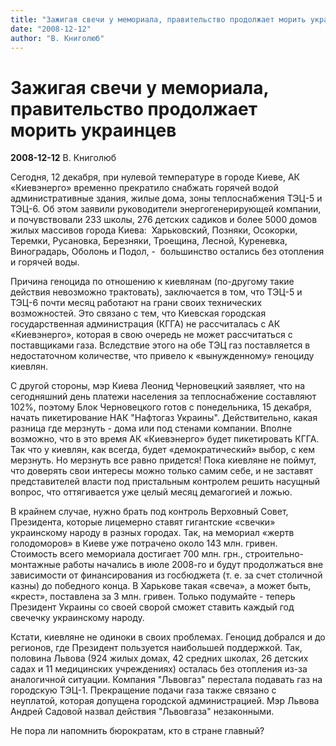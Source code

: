 ```yaml
---
title: "Зажигая свечи у мемориала, правительство продолжает морить украинцев"
date: "2008-12-12"
author: "В. Книголюб"
---
```


# Зажигая свечи у мемориала, правительство продолжает морить украинцев

**2008-12-12** В. Книголюб

Сегодня, 12 декабря, при нулевой температуре в городе Киеве, АК «Киевэнерго» временно прекратило снабжать горячей водой административные здания, жилые дома, зоны теплоснабжения ТЭЦ-5 и ТЭЦ-6. Об этом заявили руководители энергогенерирующей компании, и почувствовали 233 школы, 276 детских садиков и более 5000 домов жилых массивов города Киева:  Харьковский, Позняки, Осокорки, Теремки, Русановка, Березняки, Троещина, Лесной, Куреневка, Виноградарь, Оболонь и Подол, -  большинство остались без отопления и горячей воды.

Причина геноцида по отношению к киевлянам (по-другому такие действия невозможно трактовать), заключается в том, что ТЭЦ-5 и ТЭЦ-6 почти месяц работают на грани своих технических возможностей. Это связано с тем, что Киевская городская государственная администрация (КГГА) не рассчиталась с АК «Киевэнерго», которая в свою очередь не может рассчитаться с поставщиками газа. Вследствие этого на обе ТЭЦ газ поставляется в недостаточном количестве, что привело к «вынужденному» геноциду киевлян.

С другой стороны, мэр Киева Леонид Черновецкий заявляет, что на сегодняшний день платежи населения за теплоснабжение составляют 102%, поэтому Блок Черновецкого готов с понедельника, 15 декабря, начать пикетирование НАК "Нафтогаз Украины". Действительно, какая разница где мерзнуть - дома или под стенами компании. Вполне возможно, что в это время АК «Киевэнерго» будет пикетировать КГГА. Так что у киевлян, как всегда, будет «демократический» выбор, с кем мерзнуть. Но мерзнуть все равно придется! Пока киевляне не поймут, что доверять свои интересы можно только самим себе, и не заставят представителей власти под пристальным контролем решить насущный вопрос, что оттягивается уже целый месяц демагогией и ложью.

В крайнем случае, нужно брать под контроль Верховный Совет, Президента, которые лицемерно ставят гигантские «свечки» украинскому народу в разных городах. Так, на мемориал «жертв голодоморов» в Киеве уже потрачено около 143 млн. гривен. Стоимость всего мемориала достигает 700 млн. грн., строительно-монтажные работы начались в июле 2008-го и будут продолжаться вне зависимости от финансирования из госбюджета (т. е. за счет столичной казны) до победного конца. В Харькове такая «свеча», а может быть, «крест», поставлена за 3 млн. гривен. Только подумайте - теперь Президент Украины со своей сворой сможет ставить каждый год свечечку украинскому народу.

Кстати, киевляне не одиноки в своих проблемах. Геноцид добрался и до регионов, где Президент пользуется наибольшей поддержкой. Так, половина Львова (924 жилых домах, 42 средних школах, 26 детских садах и 11 медицинских учреждениях) осталась без отопления из-за аналогичной ситуации. Компания "Львовгаз" перестала подавать газ на городскую ТЭЦ-1. Прекращение подачи газа также связано с неуплатой, которая допущена городской администрацией. Мэр Львова Андрей Садовой назвал действия "Львовгаза" незаконными.

Не пора ли напомнить бюрократам, кто в стране главный?